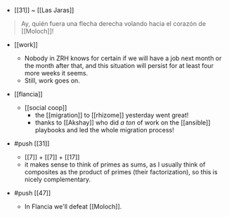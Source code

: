 - [[31]] ~ [[Las Jaras]]

> Ay, quién fuera
> una flecha derecha
> volando hacia el corazón de [[Moloch]]!

- [[work]]
  - Nobody in ZRH knows for certain if we will have a job next month or the month after that, and this situation will persist for at least four more weeks it seems.
  - Still, work goes on.
- [[flancia]]
  - [[social coop]]
    - the [[migration]] to [[rhizome]] yesterday went great!
    - thanks to [[Akshay]] who did *a ton* of work on the [[ansible]] playbooks and led the whole migration process!
- #push [[31]]
  - [[7]] + [[7]] + [[17]]
  - it makes sense to think of primes as sums, as I usually think of composites as the product of primes (their factorization), so this is nicely complementary.

- #push [[47]]
  - In Flancia we'll defeat [[Moloch]].
